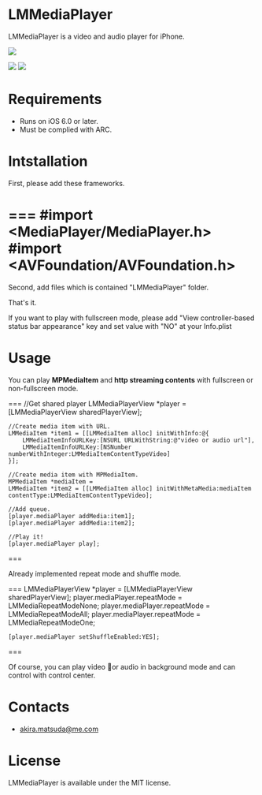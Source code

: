 LMMediaPlayer
====

LMMediaPlayer is a video and audio player for iPhone.

![](https://raw.github.com/0x0c/LMMediaPlayer/master/images/2.png)

![](https://raw.github.com/0x0c/LMMediaPlayer/master/images/1.png)
![](https://raw.github.com/0x0c/LMMediaPlayer/master/images/3.png)

Requirements
====

- Runs on iOS 6.0 or later.
- Must be complied with ARC.

Intstallation
===

First, please add these frameworks.

===
	#import <MediaPlayer/MediaPlayer.h>
	#import <AVFoundation/AVFoundation.h>
===

Second, add files which is contained "LMMediaPlayer" folder.

That's it.

If you want to play with fullscreen mode, please add "View controller-based status bar appearance" key and set value with "NO" at your Info.plist

Usage
====

You can play **MPMediaItem** and **http streaming contents** with fullscreen or non-fullscreen mode.

===
	//Get shared player
	LMMediaPlayerView *player = [LMMediaPlayerView sharedPlayerView];
	
	//Create media item with URL.
	LMMediaItem *item1 = [[LMMediaItem alloc] initWithInfo:@{
		LMMediaItemInfoURLKey:[NSURL URLWithString:@"video or audio url"],
		LMMediaItemInfoURLKey:[NSNumber numberWithInteger:LMMediaItemContentTypeVideo]
	}];
	
	//Create media item with MPMediaItem.
	MPMediaItem *mediaItem = 
	LMMediaItem *item2 = [[LMMediaItem alloc] initWithMetaMedia:mediaItem contentType:LMMediaItemContentTypeVideo];
	
	//Add queue.
	[player.mediaPlayer addMedia:item1];
	[player.mediaPlayer addMedia:item2];
	
	//Play it!
	[player.mediaPlayer play];
===

Already implemented repeat mode and shuffle mode.

===
	LMMediaPlayerView *player = [LMMediaPlayerView sharedPlayerView];
	player.mediaPlayer.repeatMode = LMMediaRepeatModeNone;
	player.mediaPlayer.repeatMode = LMMediaRepeatModeAll;
	player.mediaPlayer.repeatMode = LMMediaRepeatModeOne;
	
	[player.mediaPlayer setShuffleEnabled:YES];
===

Of course, you can play video or audio in background mode and can control with control center.

Contacts
====

- [akira.matsuda@me.com](mailto:akira.matsuda@me.com)

License
====

LMMediaPlayer is available under the MIT license.
